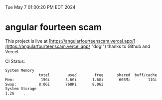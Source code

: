 Tue May  7 01:00:20 PM EDT 2024

# angular fourteen scam


This project is live at [https://angularfourteenscam.vercel.app/](https://angularfourteenscam.vercel.app/ "dog!") thanks to Github and Vercel.

CI Status: 

```bash
System Memory
               total        used        free      shared  buff/cache   available
Mem:            15Gi       3.6Gi       1.6Gi       603Mi        11Gi        11Gi
Swap:          8.0Gi       768Ki       8.0Gi
System Storage
1.2G	.
```
